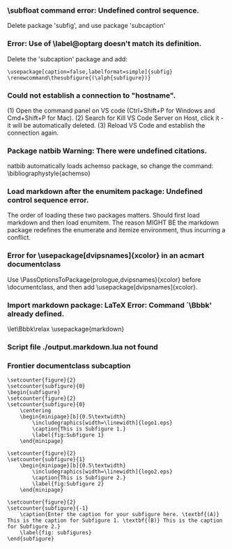 ### \subfloat command error: Undefined control sequence.
Delete package 'subfig', and use package 'subcaption'

### Error: Use of \label@optarg doesn't match its definition.
Delete the 'subcaption' package and add:
```
\usepackage[caption=false,labelformat=simple]{subfig}
\renewcommand\thesubfigure{(\alph{subfigure})}
```
### Could not establish a connection to "hostname".
(1) Open the command panel on VS code (Ctrl+Shift+P for Windows and Cmd+Shift+P for Mac).
(2) Search for Kill VS Code Server on Host, click it - it will be automatically deleted.
(3) Reload VS Code and establish the connection again.

### Package natbib Warning: There were undefined citations.
natbib automatically loads achemso package, so change the command: \bibliographystyle{achemso}

### Load markdown after the enumitem package: Undefined control sequence error.
The order of loading these two packages matters. Should first load markdown and then load enumitem.
The reason MIGHT BE the markdown package redefines the enumerate and itemize environment, thus incurring a conflict.

### Error for \usepackage[dvipsnames]{xcolor} in an acmart documentclass
Use \PassOptionsToPackage{prologue,dvipsnames}{xcolor} before \documentclass, and then add \usepackage[dvipsnames]{xcolor}.

### Import markdown package: LaTeX Error: Command `\Bbbk' already defined.
\let\Bbbk\relax
\usepackage{markdown}

### Script file ./output.markdown.lua not found


### Frontier documentclass subcaption
```
\setcounter{figure}{2}
\setcounter{subfigure}{0}
\begin{subfigure}
\setcounter{figure}{2}
\setcounter{subfigure}{0}
    \centering
    \begin{minipage}[b]{0.5\textwidth}
        \includegraphics[width=\linewidth]{logo1.eps}
        \caption{This is Subfigure 1.}
        \label{fig:Subfigure 1}
    \end{minipage}  
   
\setcounter{figure}{2}
\setcounter{subfigure}{1}
    \begin{minipage}[b]{0.5\textwidth}
        \includegraphics[width=\linewidth]{logo2.eps}
        \caption{This is Subfigure 2.}
        \label{fig:Subfigure 2}
    \end{minipage}

\setcounter{figure}{2}
\setcounter{subfigure}{-1}
    \caption{Enter the caption for your subfigure here. \textbf{(A)} This is the caption for Subfigure 1. \textbf{(B)} This is the caption for Subfigure 2.}
    \label{fig: subfigures}
\end{subfigure}
```

